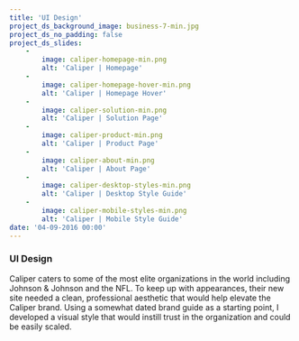 ```yaml
---
title: 'UI Design'
project_ds_background_image: business-7-min.jpg
project_ds_no_padding: false
project_ds_slides:
    -
        image: caliper-homepage-min.png
        alt: 'Caliper | Homepage'
    -
        image: caliper-homepage-hover-min.png
        alt: 'Caliper | Homepage Hover'
    -
        image: caliper-solution-min.png
        alt: 'Caliper | Solution Page'
    -
        image: caliper-product-min.png
        alt: 'Caliper | Product Page'
    -
        image: caliper-about-min.png
        alt: 'Caliper | About Page'
    -
        image: caliper-desktop-styles-min.png
        alt: 'Caliper | Desktop Style Guide'
    -
        image: caliper-mobile-styles-min.png
        alt: 'Caliper | Mobile Style Guide'
date: '04-09-2016 00:00'
---
```


### UI Design
Caliper caters to some of the most elite organizations in the world including Johnson & Johnson and the NFL. To keep up with appearances, their new site needed a clean, professional aesthetic that would help elevate the Caliper brand. Using a somewhat dated brand guide as a starting point, I developed a visual style that would instill trust in the organization and could be easily scaled.
